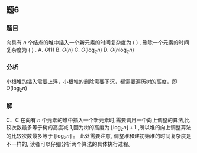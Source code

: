 ## 题6
### 题目
向具有 $n$ 个结点的堆中插入一个新元素的时间复杂度为 ( ) , 删除一个元素的时间复杂度为 ( ) .
A. $O\left( 1\right)$ 
B. $O\left( n\right)$ 
C. $O\left( {{\log }_{2}n}\right)$
D. $O\left( {n{\log }_{2}n}\right)$
### 分析
小根堆的插入需要上浮，小根堆的删除需要下沉，都需要遍历树的高度，即 $O\left( {{\log }_{2}n}\right)$
### 解
C、C
在向有 $n$ 个元素的堆中插入一个新元素时,需要调用一个向上调整的算法,比较次数最多等于树的高度减 1,因为树的高度为 $\left\lfloor  {{\log }_{2}n}\right\rfloor   + 1$ ,所以堆的向上调整算法的比较次数最多等于 $\left\lfloor  {{\log }_{2}n}\right\rfloor$ 。
此处需要注意, 调整堆和建初始堆的时间复杂度是不一样的, 读者可以仔细分析两个算法的具体执行过程。